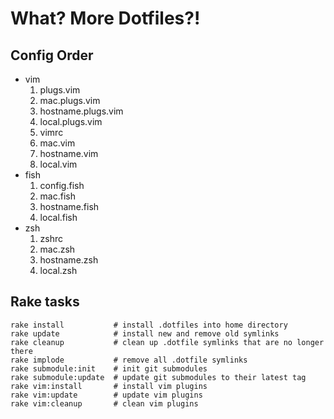 What? More Dotfiles?!
=====================

Config Order
------------

* vim
    1. plugs.vim
    1. mac.plugs.vim
    1. hostname.plugs.vim
    1. local.plugs.vim
    1. vimrc
    1. mac.vim
    1. hostname.vim
    1. local.vim
* fish
    1. config.fish
    1. mac.fish
    1. hostname.fish
    1. local.fish
* zsh
    1. zshrc
    1. mac.zsh
    1. hostname.zsh
    1. local.zsh

Rake tasks
----------

```
rake install           # install .dotfiles into home directory
rake update            # install new and remove old symlinks
rake cleanup           # clean up .dotfile symlinks that are no longer there
rake implode           # remove all .dotfile symlinks
rake submodule:init    # init git submodules
rake submodule:update  # update git submodules to their latest tag
rake vim:install       # install vim plugins
rake vim:update        # update vim plugins
rake vim:cleanup       # clean vim plugins
```
